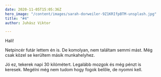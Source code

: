 ```yaml
---
date: 2020-11-05T15:05:36Z
hero_image: "/content/images/sarah-dorweiler-9Z1KRIfpBTM-unsplash.jpg"
title: "#4"
author: Juhász Viktor

---
```

Hali!

Netpincér futár lettem én is. De komolyan, nem találtam semmi mást. Még csak közel se kerültem másik munkahelyhez.

Jó ez, tekerek napi 30 kilómétert. Legalább mozgok és még pénzt is keresek. Megélni még nem tudom hogy fogok belőle, de nyomni kell.